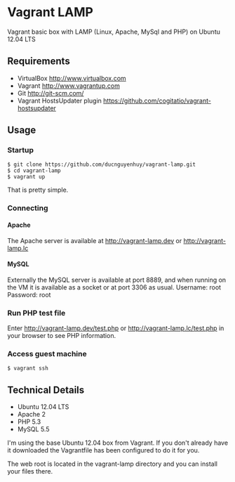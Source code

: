 Vagrant LAMP
============

Vagrant basic box with LAMP (Linux, Apache, MySql and PHP) on Ubuntu 12.04 LTS

Requirements
------------
* VirtualBox <http://www.virtualbox.com>
* Vagrant <http://www.vagrantup.com>
* Git <http://git-scm.com/>
* Vagrant HostsUpdater plugin <https://github.com/cogitatio/vagrant-hostsupdater>

Usage
-----

### Startup
	$ git clone https://github.com/ducnguyenhuy/vagrant-lamp.git
	$ cd vagrant-lamp
	$ vagrant up

That is pretty simple.

### Connecting

#### Apache
The Apache server is available at <http://vagrant-lamp.dev> or <http://vagrant-lamp.lc>

#### MySQL
Externally the MySQL server is available at port 8889, and when running on the VM it is available as a socket or at port 3306 as usual.
Username: root
Password: root

### Run PHP test file
Enter http://vagrant-lamp.dev/test.php or http://vagrant-lamp.lc/test.php in your browser to see PHP information.

### Access guest machine
	$ vagrant ssh

Technical Details
-----------------
* Ubuntu 12.04 LTS
* Apache 2
* PHP 5.3
* MySQL 5.5

I'm using the base Ubuntu 12.04 box from Vagrant. If you don't already have it downloaded
the Vagrantfile has been configured to do it for you.

The web root is located in the vagrant-lamp directory and you can install your files there.